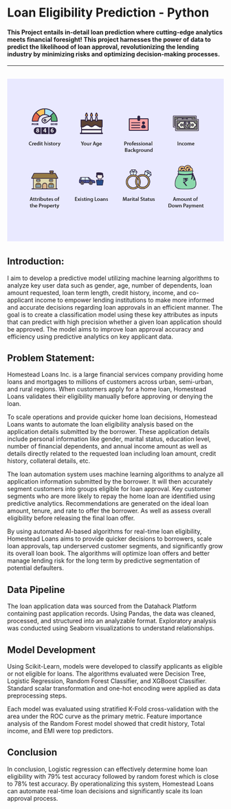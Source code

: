 #  Loan Eligibility Prediction - Python

#### This Project entails in-detail loan prediction where cutting-edge analytics meets financial foresight! This project harnesses the power of data to predict the likelihood of loan approval, revolutionizing the lending industry by minimizing risks and optimizing decision-making processes.
----
![](Loan_eligibility_.png)              
----

## Introduction:

I aim to develop a predictive model utilizing machine learning algorithms to analyze key user data such as gender, age, number of dependents, loan amount requested, loan term length, credit history, income, and co-applicant income to empower lending institutions to make more informed and accurate decisions regarding loan approvals in an efficient manner. The goal is to create a classification model using these key attributes as inputs that can predict with high precision whether a given loan application should be approved. The model aims to improve loan approval accuracy and efficiency using predictive analytics on key applicant data.

## Problem Statement:

Homestead Loans Inc. is a large financial services company providing home loans and mortgages to millions of customers across urban, semi-urban, and rural regions. When customers apply for a home loan, Homestead Loans validates their eligibility manually before approving or denying the loan.

To scale operations and provide quicker home loan decisions, Homestead Loans wants to automate the loan eligibility analysis based on the application details submitted by the borrower. These application details include personal information like gender, marital status, education level, number of financial dependents, and annual income amount as well as details directly related to the requested loan including loan amount, credit history, collateral details, etc.

The loan automation system uses machine learning algorithms to analyze all application information submitted by the borrower. It will then accurately segment customers into groups eligible for loan approval. Key customer segments who are more likely to repay the home loan are identified using predictive analytics. Recommendations are generated on the ideal loan amount, tenure, and rate to offer the borrower. As well as assess overall eligibility before releasing the final loan offer.

By using automated AI-based algorithms for real-time loan eligibility, Homestead Loans aims to provide quicker decisions to borrowers, scale loan approvals, tap underserved customer segments, and significantly grow its overall loan book. The algorithms will optimize loan offers and better manage lending risk for the long term by predictive segmentation of potential defaulters.

## Data Pipeline

The loan application data was sourced from the Datahack Platform containing past application records. Using Pandas, the data was cleaned, processed, and structured into an analyzable format. Exploratory analysis was conducted using Seaborn visualizations to understand relationships. 

## Model Development

Using Scikit-Learn, models were developed to classify applicants as eligible or not eligible for loans. The algorithms evaluated were Decision Tree, Logistic Regression, Random Forest Classifier, and XGBoost Classifier. Standard scalar transformation and one-hot encoding were applied as data preprocessing steps.

Each model was evaluated using stratified K-Fold cross-validation with the area under the ROC curve as the primary metric. Feature importance analysis of the Random Forest model showed that credit history, Total income, and EMI were top predictors.

## Conclusion

In conclusion, Logistic regression can effectively determine home loan eligibility with 79% test accuracy followed by random forest which is close to 78% test accuracy. By operationalizing this system, Homestead Loans can automate real-time loan decisions and significantly scale its loan approval process.

